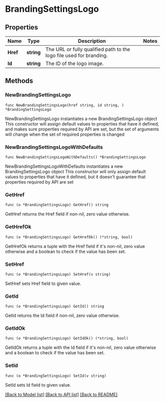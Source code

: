 # BrandingSettingsLogo

## Properties

Name | Type | Description | Notes
------------ | ------------- | ------------- | -------------
**Href** | **string** | The URL or fully qualified path to the logo file used for branding. | 
**Id** | **string** | The ID of the logo image. | 

## Methods

### NewBrandingSettingsLogo

`func NewBrandingSettingsLogo(href string, id string, ) *BrandingSettingsLogo`

NewBrandingSettingsLogo instantiates a new BrandingSettingsLogo object
This constructor will assign default values to properties that have it defined,
and makes sure properties required by API are set, but the set of arguments
will change when the set of required properties is changed

### NewBrandingSettingsLogoWithDefaults

`func NewBrandingSettingsLogoWithDefaults() *BrandingSettingsLogo`

NewBrandingSettingsLogoWithDefaults instantiates a new BrandingSettingsLogo object
This constructor will only assign default values to properties that have it defined,
but it doesn't guarantee that properties required by API are set

### GetHref

`func (o *BrandingSettingsLogo) GetHref() string`

GetHref returns the Href field if non-nil, zero value otherwise.

### GetHrefOk

`func (o *BrandingSettingsLogo) GetHrefOk() (*string, bool)`

GetHrefOk returns a tuple with the Href field if it's non-nil, zero value otherwise
and a boolean to check if the value has been set.

### SetHref

`func (o *BrandingSettingsLogo) SetHref(v string)`

SetHref sets Href field to given value.


### GetId

`func (o *BrandingSettingsLogo) GetId() string`

GetId returns the Id field if non-nil, zero value otherwise.

### GetIdOk

`func (o *BrandingSettingsLogo) GetIdOk() (*string, bool)`

GetIdOk returns a tuple with the Id field if it's non-nil, zero value otherwise
and a boolean to check if the value has been set.

### SetId

`func (o *BrandingSettingsLogo) SetId(v string)`

SetId sets Id field to given value.



[[Back to Model list]](../README.md#documentation-for-models) [[Back to API list]](../README.md#documentation-for-api-endpoints) [[Back to README]](../README.md)


